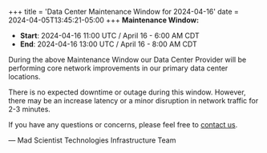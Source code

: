 +++
title = 'Data Center Maintenance Window for 2024-04-16'
date = 2024-04-05T13:45:21-05:00
+++
**Maintenance Window:**
* **Start**: 2024-04-16 11:00 UTC / April 16 - 6:00 AM CDT
* **End**: 2024-04-16 13:00 UTC / April 16 - 8:00 AM CDT

During the above Maintenance Window our Data Center Provider will be performing core network improvements in our primary data center locations. 

There is no expected downtime or outage during this window. However, there may be an increase latency or a minor disruption in network traffic for 2-3 minutes.

If you have any questions or concerns, please feel free to [contact us](https://madscitech.com/about/contact/).

&mdash; Mad Scientist Technologies Infrastructure Team